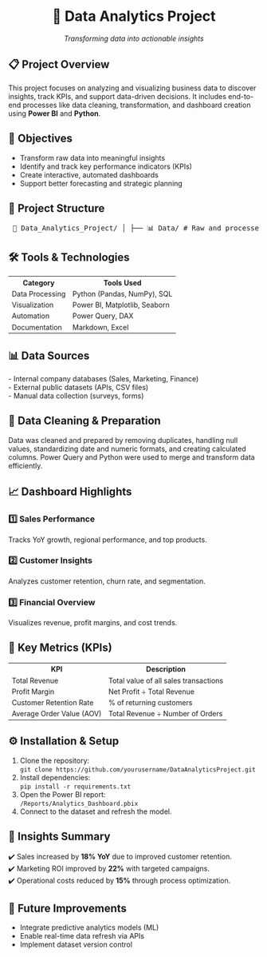 <h1 align="center">🧠 Data Analytics Project</h1> <p align="center"><i>Transforming data into actionable insights</i></p>
<h2>📋 Project Overview</h2> <p style="font-size:14px;"> This project focuses on analyzing and visualizing business data to discover insights, track KPIs, and support data-driven decisions. It includes end-to-end processes like data cleaning, transformation, and dashboard creation using <b>Power BI</b> and <b>Python</b>. </p>
<h2>🎯 Objectives</h2> <ul style="font-size:14px;"> <li>Transform raw data into meaningful insights</li> <li>Identify and track key performance indicators (KPIs)</li> <li>Create interactive, automated dashboards</li> <li>Support better forecasting and strategic planning</li> </ul>
<h2>🧩 Project Structure</h2> <pre> 📁 Data_Analytics_Project/ │ ├── 📊 Data/ # Raw and processed datasets ├── 📈 Reports/ # Power BI (.pbix) reports ├── 🧮 Scripts/ # Data cleaning & transformation scripts ├── 📚 Docs/ # Supporting documentation └── README.md # This file </pre>
<h2>🛠️ Tools & Technologies</h2> <table style="font-size:14px;"> <tr><th>Category</th><th>Tools Used</th></tr> <tr><td>Data Processing</td><td>Python (Pandas, NumPy), SQL</td></tr> <tr><td>Visualization</td><td>Power BI, Matplotlib, Seaborn</td></tr> <tr><td>Automation</td><td>Power Query, DAX</td></tr> <tr><td>Documentation</td><td>Markdown, Excel</td></tr> </table>
<h2>📊 Data Sources</h2> <p style="font-size:14px;"> - Internal company databases (Sales, Marketing, Finance)<br> - External public datasets (APIs, CSV files)<br> - Manual data collection (surveys, forms) </p>
<h2>🧹 Data Cleaning & Preparation</h2> <p style="font-size:14px;"> Data was cleaned and prepared by removing duplicates, handling null values, standardizing date and numeric formats, and creating calculated columns. Power Query and Python were used to merge and transform data efficiently. </p>
<h2>📈 Dashboard Highlights</h2> <h3>1️⃣ Sales Performance</h3> <p style="font-size:14px;">Tracks YoY growth, regional performance, and top products.</p> <h3>2️⃣ Customer Insights</h3> <p style="font-size:14px;">Analyzes customer retention, churn rate, and segmentation.</p> <h3>3️⃣ Financial Overview</h3> <p style="font-size:14px;">Visualizes revenue, profit margins, and cost trends.</p>
<h2>📐 Key Metrics (KPIs)</h2> <table style="font-size:14px;"> <tr><th>KPI</th><th>Description</th></tr> <tr><td>Total Revenue</td><td>Total value of all sales transactions</td></tr> <tr><td>Profit Margin</td><td>Net Profit ÷ Total Revenue</td></tr> <tr><td>Customer Retention Rate</td><td>% of returning customers</td></tr> <tr><td>Average Order Value (AOV)</td><td>Total Revenue ÷ Number of Orders</td></tr> </table>
<h2>⚙️ Installation & Setup</h2> <ol style="font-size:14px;"> <li>Clone the repository:<br> <code>git clone https://github.com/yourusername/DataAnalyticsProject.git</code></li> <li>Install dependencies:<br> <code>pip install -r requirements.txt</code></li> <li>Open the Power BI report:<br> <code>/Reports/Analytics_Dashboard.pbix</code></li> <li>Connect to the dataset and refresh the model.</li> </ol>
<h2>🧠 Insights Summary</h2> <p style="font-size:14px;"> ✔️ Sales increased by <b>18% YoY</b> due to improved customer retention.<br> ✔️ Marketing ROI improved by <b>22%</b> with targeted campaigns.<br> ✔️ Operational costs reduced by <b>15%</b> through process optimization. </p>
<h2>🔮 Future Improvements</h2> <ul style="font-size:14px;"> <li>Integrate predictive analytics models (ML)</li> <li>Enable real-time data refresh via APIs</li> <li>Implement dataset version control</li> </ul>

